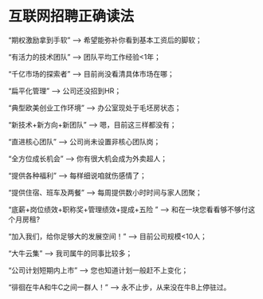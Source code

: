 互联网招聘正确读法
==================

“期权激励拿到手软” ——> 希望能弥补你看到基本工资后的脚软；

“有活力的技术团队” ——> 团队平均工作经验<1年；

“千亿市场的探索者” ——> 目前尚没看清具体市场在哪；

“扁平化管理” ——> 公司还没招到HR；

“典型欧美创业工作环境” ——> 办公室现处于毛坯房状态；

“新技术+新方向+新团队” ——> 嗯，目前这三样都没有；

“直进核心团队” ——> 公司尚未设置非核心团队岗；

“全方位成长机会” ——> 你有很大机会成为外卖超人；

“提供各种福利” ——> 每样细说咱就伤感情了；

“提供住宿、班车及两餐” ——> 每周提供数小时时间与家人团聚；

“底薪+岗位绩效+职称奖+管理绩效+提成+五险 ” ——> 和在一块您看看够不够付这个月房租?

“加入我们，给你足够大的发展空间！” ——> 目前公司规模<10人；

“大牛云集” ——> 我司属牛的同事比较多；

“公司计划短期内上市” ——> 您也知道计划一般赶不上变化；

“徘徊在牛A和牛C之间一群人！” ——> 永不止步，从来没在牛B上停驻过。
